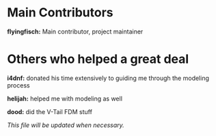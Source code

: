 Main Contributors
=================
**flyingfisch:** Main contributor, project maintainer

Others who helped a great deal
==============================
**i4dnf:** donated his time extensively to guiding me through the modeling process

**helijah:** helped me with modeling as well

**dood:** did the V-Tail FDM stuff




_This file will be updated when necessary._

